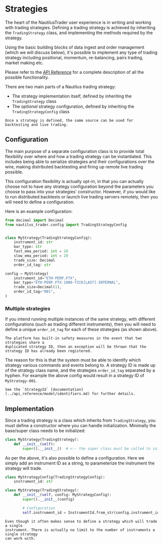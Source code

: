# Strategies

The heart of the NautilusTrader user experience is in writing and working with
trading strategies. Defining a trading strategy is achieved by inheriting the `TradingStrategy` class, 
and implementing the methods required by the strategy.

Using the basic building blocks of data ingest and order management (which we will discuss
below), it's possible to implement any type of trading strategy including positional, momentum, re-balancing,
pairs trading, market making etc.

Please refer to the [API Reference](../api_reference/trading.md#strategy) for a complete description
of all the possible functionality.

There are two main parts of a Nautilus trading strategy:
- The strategy implementation itself, defined by inheriting the `TradingStrategy` class
- The _optional_ strategy configuration, defined by inheriting the `TradingStrategyConfig` class

```{note}
Once a strategy is defined, the same source can be used for backtesting and live trading.
```

## Configuration
The main purpose of a separate configuration class is to provide total flexibility
over where and how a trading strategy can be instantiated. This includes being able
to serialize strategies and their configurations over the wire, making distributed backtesting
and firing up remote live trading possible.

This configuration flexibility is actually opt-in, in that you can actually choose not to have
any strategy configuration beyond the parameters you choose to pass into your
strategies' constructor. However, if you would like to run distributed backtests or launch
live trading servers remotely, then you will need to define a configuration.

Here is an example configuration:

```python
from decimal import Decimal
from nautilus_trader.config import TradingStrategyConfig


class MyStrategy(TradingStrategyConfig):
    instrument_id: str
    bar_type: str
    fast_ema_period: int = 10
    slow_ema_period: int = 20
    trade_size: Decimal
    order_id_tag: str

config = MyStrategy(
    instrument_id="ETH-PERP.FTX",
    bar_type="ETH-PERP.FTX-1000-TICK[LAST]-INTERNAL",
    trade_size=Decimal(1),
    order_id_tag="001",
)
```

### Multiple strategies
If you intend running multiple instances of the same strategy, with different
configurations (such as trading different instruments), then you will need to define
a unique `order_id_tag` for each of these strategies (as shown above).

```{note}
The platform has built-in safety measures in the event that two strategies share a
duplicated strategy ID, then an exception will be thrown that the strategy ID has already been registered.
```

The reason for this is that the system must be able to identify which strategy
various commands and events belong to. A strategy ID is made up of the
strategy class name, and the strategies `order_id_tag` separated by a hyphen. For
example the above config would result in a strategy ID of `MyStrategy-001`.

```{tip}
See the `StrategyId` [documentation](../api_reference/model/identifiers.md) for further details.
```

## Implementation
Since a trading strategy is a class which inherits from `TradingStrategy`, you must define
a constructor where you can handle initialization. Minimally the base/super class needs to be initialized:

```python
class MyStrategy(TradingStrategy):
    def __init__(self):
        super().__init__()  # <-- the super class must be called to initialize the strategy
```

As per the above, it's also possible to define a configuration. Here we simply add an instrument ID
as a string, to parameterize the instrument the strategy will trade.

```python
class MyStrategyConfig(TradingStrategyConfig):
    instrument_id: str

class MyStrategy(TradingStrategy):
    def __init__(self, config: MyStrategyConfig):
        super().__init__(config)

        # Configuration
        self.instrument_id = InstrumentId.from_str(config.instrument_id)
```

```{note}
Even though it often makes sense to define a strategy which will trade a single
instrument. There is actually no limit to the number of instruments a single strategy
can work with.
```
